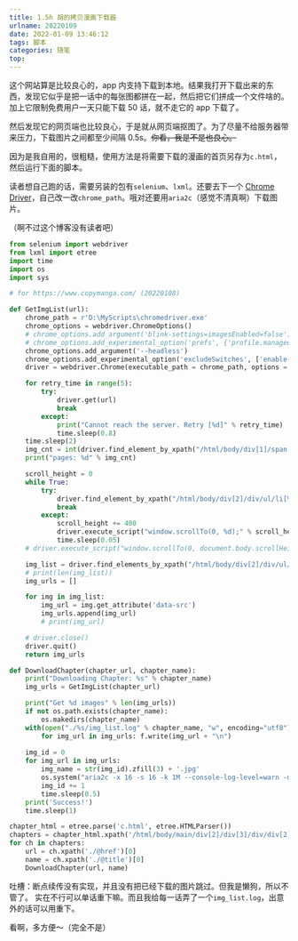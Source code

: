 ```yaml
---
title: 1.5h 胡的拷贝漫画下载器
urlname: 20220109
date: 2022-01-09 13:46:12
tags: 脚本
categories: 随笔
top:
---
```


这个网站算是比较良心的，app 内支持下载到本地。结果我打开下载出来的东西，发现它似乎是把一话中的每张图都拼在一起，然后把它们拼成一个文件啥的。加上它限制免费用户一天只能下载 50 话，就不走它的 app 下载了。

然后发现它的网页端也比较良心，于是就从网页端抠图了。为了尽量不给服务器带来压力，下载图片之间都至少间隔 0.5s。~~你看，我是不是也良心。~~

<!-- more -->

因为是我自用的，很粗糙，使用方法是将需要下载的漫画的首页另存为`c.html`，然后运行下面的脚本。

读者想自己跑的话，需要另装的包有`selenium`、`lxml`。还要去下一个 [Chrome Driver](https://chromedriver.chromium.org/downloads)，自己改一改`chrome_path`。哦对还要用`aria2c`（感觉不清真啊）下载图片。

（啊不过这个博客没有读者吧）

```py
from selenium import webdriver
from lxml import etree
import time
import os
import sys

# for https://www.copymanga.com/ (20220108)

def GetImgList(url):
    chrome_path = r'D:\MyScripts\chromedriver.exe'
    chrome_options = webdriver.ChromeOptions()
    # chrome_options.add_argument('blink-settings=imagesEnabled=false')
    # chrome_options.add_experimental_option('prefs', {'profile.managed_default_content_settings.images': 2})
    chrome_options.add_argument('--headless')
    chrome_options.add_experimental_option('excludeSwitches', ['enable-automation'])
    driver = webdriver.Chrome(executable_path = chrome_path, options = chrome_options)

    for retry_time in range(5):
        try:
            driver.get(url)
            break
        except:
            print("Cannot reach the server. Retry [%d]" % retry_time)
            time.sleep(0.8)
    time.sleep(2)
    img_cnt = int(driver.find_element_by_xpath("/html/body/div[1]/span[2]").text)
    print("pages: %d" % img_cnt)

    scroll_height = 0
    while True:
        try:
            driver.find_element_by_xpath("/html/body/div[2]/div/ul/li[%d]" % img_cnt)
            break
        except:
            scroll_height += 400
            driver.execute_script("window.scrollTo(0, %d);" % scroll_height)
            time.sleep(0.05)
    # driver.execute_script("window.scrollTo(0, document.body.scrollHeight);")

    img_list = driver.find_elements_by_xpath("/html/body/div[2]/div/ul/li/img")
    # print(len(img_list))
    img_urls = []

    for img in img_list:
        img_url = img.get_attribute('data-src')
        img_urls.append(img_url)
        # print(img_url)

    # driver.close()
    driver.quit()
    return img_urls

def DownloadChapter(chapter_url, chapter_name):
    print("Downloading Chapter: %s" % chapter_name)
    img_urls = GetImgList(chapter_url)

    print("Get %d images" % len(img_urls))
    if not os.path.exists(chapter_name):
        os.makedirs(chapter_name)
    with(open("./%s/img_list.log" % chapter_name, "w", encoding="utf8")) as f:
        for img_url in img_urls: f.write(img_url + "\n")
    
    img_id = 0
    for img_url in img_urls:
        img_name = str(img_id).zfill(3) + '.jpg'
        os.system("aria2c -x 16 -s 16 -k 1M --console-log-level=warn -d \"%s\" -o \"%s\" %s" % (chapter_name, img_name, img_url))
        img_id += 1
        time.sleep(0.5)
    print('Success!')
    time.sleep(1)

chapter_html = etree.parse('c.html', etree.HTMLParser())
chapters = chapter_html.xpath('/html/body/main/div[2]/div[3]/div/div[2]/div/div[1]/ul[1]/a')
for ch in chapters:
    url = ch.xpath('./@href')[0]
    name = ch.xpath('./@title')[0]
    DownloadChapter(url, name)
```

吐槽：断点续传没有实现，并且没有把已经下载的图片跳过。但我是懒狗，所以不管了。
实在不行可以单话重下嘛。而且我给每一话弄了一个`img_list.log`，出意外的话可以用重下。

看啊，多方便～（完全不是）